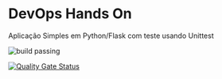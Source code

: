 # DevOps Hands On
Aplicação Simples em Python/Flask com teste usando Unittest

![build passing](https://github.com/kaiquefonseca/devopslab/actions/workflows/pipeline.yml/badge.svg)

[![Quality Gate Status](https://sonarcloud.io/api/project_badges/measure?project=kaiquefonseca_devopslab&metric=alert_status)](https://sonarcloud.io/summary/new_code?id=kaiquefonseca_devopslab)


